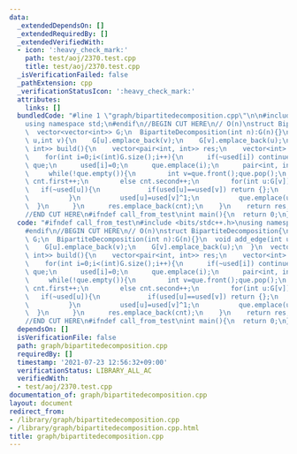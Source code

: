 ```yaml
---
data:
  _extendedDependsOn: []
  _extendedRequiredBy: []
  _extendedVerifiedWith:
  - icon: ':heavy_check_mark:'
    path: test/aoj/2370.test.cpp
    title: test/aoj/2370.test.cpp
  _isVerificationFailed: false
  _pathExtension: cpp
  _verificationStatusIcon: ':heavy_check_mark:'
  attributes:
    links: []
  bundledCode: "#line 1 \"graph/bipartitedecomposition.cpp\"\n\n#include <bits/stdc++.h>\n\
    using namespace std;\n#endif\n//BEGIN CUT HERE\n// O(n)\nstruct BipartiteDecomposition{\n\
    \  vector<vector<int>> G;\n  BipartiteDecomposition(int n):G(n){}\n  void add_edge(int\
    \ u,int v){\n    G[u].emplace_back(v);\n    G[v].emplace_back(u);\n  }\n  vector<pair<int,\
    \ int>> build(){\n    vector<pair<int, int>> res;\n    vector<int> used(G.size(),-1);\n\
    \    for(int i=0;i<(int)G.size();i++){\n      if(~used[i]) continue;\n      queue<int>\
    \ que;\n      used[i]=0;\n      que.emplace(i);\n      pair<int, int> cnt;\n \
    \     while(!que.empty()){\n        int v=que.front();que.pop();\n        if(used[v]==0)\
    \ cnt.first++;\n        else cnt.second++;\n        for(int u:G[v]){\n       \
    \   if(~used[u]){\n            if(used[u]==used[v]) return {};\n            continue;\n\
    \          }\n          used[u]=used[v]^1;\n          que.emplace(u);\n      \
    \  }\n      }\n      res.emplace_back(cnt);\n    }\n    return res;\n  }\n};\n\
    //END CUT HERE\n#ifndef call_from_test\nint main(){\n  return 0;\n}\n#endif\n"
  code: "#ifndef call_from_test\n#include <bits/stdc++.h>\nusing namespace std;\n\
    #endif\n//BEGIN CUT HERE\n// O(n)\nstruct BipartiteDecomposition{\n  vector<vector<int>>\
    \ G;\n  BipartiteDecomposition(int n):G(n){}\n  void add_edge(int u,int v){\n\
    \    G[u].emplace_back(v);\n    G[v].emplace_back(u);\n  }\n  vector<pair<int,\
    \ int>> build(){\n    vector<pair<int, int>> res;\n    vector<int> used(G.size(),-1);\n\
    \    for(int i=0;i<(int)G.size();i++){\n      if(~used[i]) continue;\n      queue<int>\
    \ que;\n      used[i]=0;\n      que.emplace(i);\n      pair<int, int> cnt;\n \
    \     while(!que.empty()){\n        int v=que.front();que.pop();\n        if(used[v]==0)\
    \ cnt.first++;\n        else cnt.second++;\n        for(int u:G[v]){\n       \
    \   if(~used[u]){\n            if(used[u]==used[v]) return {};\n            continue;\n\
    \          }\n          used[u]=used[v]^1;\n          que.emplace(u);\n      \
    \  }\n      }\n      res.emplace_back(cnt);\n    }\n    return res;\n  }\n};\n\
    //END CUT HERE\n#ifndef call_from_test\nint main(){\n  return 0;\n}\n#endif\n"
  dependsOn: []
  isVerificationFile: false
  path: graph/bipartitedecomposition.cpp
  requiredBy: []
  timestamp: '2021-07-23 12:56:32+09:00'
  verificationStatus: LIBRARY_ALL_AC
  verifiedWith:
  - test/aoj/2370.test.cpp
documentation_of: graph/bipartitedecomposition.cpp
layout: document
redirect_from:
- /library/graph/bipartitedecomposition.cpp
- /library/graph/bipartitedecomposition.cpp.html
title: graph/bipartitedecomposition.cpp
---
```

